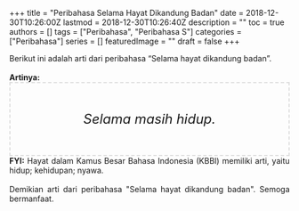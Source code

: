 +++
title = "Peribahasa Selama Hayat Dikandung Badan"
date = 2018-12-30T10:26:00Z
lastmod = 2018-12-30T10:26:40Z
description = ""
toc = true
authors = []
tags = ["Peribahasa", "Peribahasa S"]
categories = ["Peribahasa"]
series = []
featuredImage = ""
draft = false
+++

<div dir="ltr" style="text-align: left;" trbidi="on"><div style="text-align: justify;">Berikut ini adalah arti dari peribahasa “Selama hayat dikandung badan”.</div><br /><div style="text-align: justify;"><b>Artinya:</b></div><div style="border: 2px dashed #ddd; font-size: 24px; height: auto; margin: 0 auto; padding: 50px; text-align: center; width: auto;"><i>Selama masih hidup.</i></div><div style="text-align: justify;"><b>FYI:</b> Hayat dalam Kamus Besar Bahasa Indonesia (KBBI) memiliki arti, yaitu hidup; kehidupan; nyawa.</div><div style="text-align: justify;"><br /></div><div style="text-align: justify;">Demikian arti dari peribahasa "Selama hayat dikandung badan". Semoga bermanfaat. </div></div>
